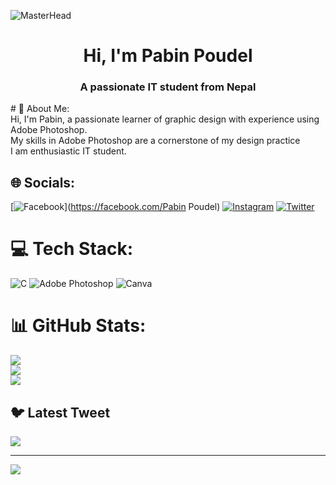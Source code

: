 ![MasterHead]( https://rishavanand.github.io/static/images/greetings.gif) 
<h1 align="center">Hi, I'm Pabin Poudel</h1>
<h3 align="center">A passionate IT student from Nepal</h3>
# 💫 About Me: <br>
Hi, I'm Pabin, a passionate learner of graphic design with experience using Adobe Photoshop. <br> My skills in Adobe Photoshop are a cornerstone of my design practice<br>I am enthusiastic IT student.<br>


## 🌐 Socials:
[![Facebook](https://img.shields.io/badge/Facebook-%231877F2.svg?logo=Facebook&logoColor=white)](https://facebook.com/Pabin Poudel) [![Instagram](https://img.shields.io/badge/Instagram-%23E4405F.svg?logo=Instagram&logoColor=white)](https://instagram.com/pabinn_) [![Twitter](https://img.shields.io/badge/Twitter-%231DA1F2.svg?logo=Twitter&logoColor=white)](https://twitter.com/PabinPoudel) 

# 💻 Tech Stack:
![C](https://img.shields.io/badge/c-%2300599C.svg?style=for-the-badge&logo=c&logoColor=white) ![Adobe Photoshop](https://img.shields.io/badge/adobephotoshop-%2331A8FF.svg?style=for-the-badge&logo=adobephotoshop&logoColor=white) ![Canva](https://img.shields.io/badge/Canva-%2300C4CC.svg?style=for-the-badge&logo=Canva&logoColor=white)
# 📊 GitHub Stats:
![](https://github-readme-stats.vercel.app/api?username=pabinn&theme=swift&hide_border=false&include_all_commits=true&count_private=true)<br/>
![](https://github-readme-streak-stats.herokuapp.com/?user=pabinn&theme=swift&hide_border=false)<br/>
![](https://github-readme-stats.vercel.app/api/top-langs/?username=pabinn&theme=swift&hide_border=false&include_all_commits=true&count_private=true&layout=compact)

## 🐦 Latest Tweet
[![](https://gtce.itsvg.in/api?username=PabinPoudel)](https://github.com/VishwaGauravIn/github-twitter-card-embed)

---
[![](https://visitcount.itsvg.in/api?id=pabinn&icon=0&color=0)](https://visitcount.itsvg.in)


